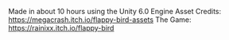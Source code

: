 Made in about 10 hours using the Unity 6.0 Engine
Asset Credits: https://megacrash.itch.io/flappy-bird-assets
The Game: https://rainixx.itch.io/flappy-bird
